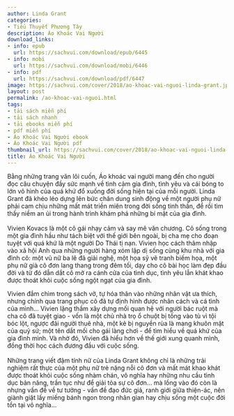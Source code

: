```yaml
---
author: Linda Grant
categories:
- Tiểu Thuyết Phương Tây
description: Áo Khoác Vai Người
download_links:
- info: epub
  url: https://sachvui.com/download/epub/6445
- info: mobi
  url: https://sachvui.com/download/mobi/6446
- info: pdf
  url: https://sachvui.com/download/pdf/6447
image: https://sachvui.com/cover/2018/ao-khoac-vai-nguoi-linda-grant.jpg
layout: post
permalink: /ao-khoac-vai-nguoi.html
tags:
- tải sách miễn phí
- tải sách nhanh
- tải ebooks miễn phí
- pdf miễn phí
- Áo Khoác Vai Người ebook
- Áo Khoác Vai Người pdf
thumbnail_url: https://sachvui.com/cover/2018/ao-khoac-vai-nguoi-linda-grant.jpg
title: Áo Khoác Vai Người
---
```


 <div class="item-desc text-justify"> <p>Bằng những trang văn lôi cuốn, Áo khoác vai người mang đến cho người đọc câu chuyện đầy sức mạnh về tình cảm gia đình, tình yêu và cái bóng to lớn vô hình của quá khứ đổ xuống đời sống hiện tại của mỗi người. Linda Grant đã khéo léo dựng lên bức chân dung sinh động về một người phụ nữ phải cam chịu những mất mát triền miên trong đời sống tinh thần, để rồi tìm thấy niềm an ủi trong hành trình khám phá những bí mật của gia đình.<br><br>Vivien Kovacs là một cô gái nhạy cảm và say mê văn chương. Cô sống trong một gia đình hầu như tách biệt với thế giới bên ngoài, bị cha mẹ cho đoạn tuyệt với quá khứ là một người Do Thái tị nạn. Vivien học cách thâm nhập vào xã hội Anh qua những người hàng xóm lập dị sống cùng khu nhà với gia đình cô: một vũ nữ ba lê đã giải nghệ, một họa sỹ vẽ tranh biếm họa, một phụ nữ già cô đơn lang thang trong đêm tối, dạy cho cô bài học làm đẹp đầu đời và từ đó dẫn dắt cô mở ra cánh cửa của tình dục, tình yêu lẫn khát khao được thoát khỏi cuộc sống ngột ngạt của gia đình.</p><p>Vivien đắm chìm trong sách vở, tự hóa thân vào những nhân vật ưa thích, nhưng chính qua trang phục cô đã tự định hình được nhân cách và cá tình của mình... Vivien lặng thầm xây dựng mối quan hệ với người bác ruột mà cha cô đã tuyệt giao - vốn là một chủ nhà trọ ổ chuột bị tống vào tù vì tội bóc lột, ngược đãi người thuê nhà, một kẻ bị nguyền rủa là mang khuôn mặt của quỷ sứ; một tên dắt mối cho gái làng chơi - để tìm hiểu về quá khứ của gia đình mình. Và nhờ đó, Vivien đã hiểu hơn về thế giới xung quanh mình, đồng thời học cách đương đầu với cuộc sống.<br><br>Những trang viết đậm tính nữ của Linda Grant không chỉ là những trải nghiệm rất thực của một phụ nữ trẻ nặng nỗi cô đơn và mất mát khao khát được thoát khỏi cuộc sống nhàm chán, vô nghĩa hay những nhu cầu tình dục bản năng, trần tục như để giải tỏa sự cô đơn... mà lồng vào đó còn là nhựng vấn đề về tư tưởng - vấn đề đạo đức giả, ranh giới giữa thiện-ác, nên giành giật lấy miếng bánh ngon trong nhân gian hay chịu sống một cuộc đời tồn tại vô nghĩa...</p> </div>